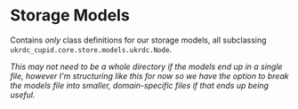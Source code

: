 # Storage Models

Contains *only* class definitions for our storage models, all subclassing `ukrdc_cupid.core.store.models.ukrdc.Node`.

*This may not need to be a whole directory if the models end up in a single file, however I'm structuring like this for now so we have the option to break the models file into smaller, domain-specific files if that ends up being useful.*
